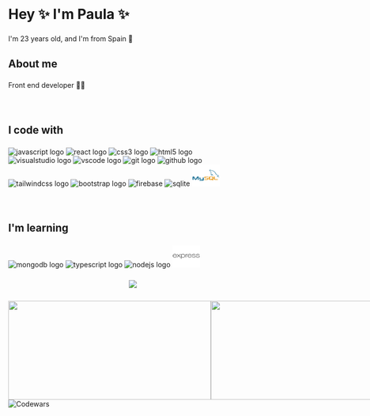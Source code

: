 
<br>

<h1 align="left">Hey ✨ I'm Paula ✨</h1>

###

<p align="left">I'm 23 years old, and I'm from Spain 💃</p>

###

<h2 align="left">About me</h2>

###

<p align="left"> Front end developer 👩‍💻</p>

###

<br>

<h2 align="left">I code with</h2>

###

<div align="left">
  <img src="https://cdn.jsdelivr.net/gh/devicons/devicon/icons/javascript/javascript-original.svg" height="44" width="56" alt="javascript logo"  />
  <img src="https://cdn.jsdelivr.net/gh/devicons/devicon/icons/react/react-original.svg" height="44" width="56" alt="react logo"  />
  <img src="https://cdn.jsdelivr.net/gh/devicons/devicon/icons/css3/css3-original.svg" height="44" width="56" alt="css3 logo"  />
  <img src="https://cdn.jsdelivr.net/gh/devicons/devicon/icons/html5/html5-original.svg" height="44" width="56" alt="html5 logo"  />
  <img src="https://cdn.jsdelivr.net/gh/devicons/devicon/icons/visualstudio/visualstudio-plain.svg" height="44" width="56" alt="visualstudio logo"  />
  <img src="https://cdn.jsdelivr.net/gh/devicons/devicon/icons/vscode/vscode-original.svg" height="44" width="56" alt="vscode logo"  />
  <img src="https://cdn.jsdelivr.net/gh/devicons/devicon/icons/git/git-original.svg" height="44" width="56" alt="git logo"  />
  <img src="https://cdn.jsdelivr.net/gh/devicons/devicon/icons/github/github-original.svg" height="44" width="56" alt="github logo"  />
  <img src="https://cdn.jsdelivr.net/gh/devicons/devicon/icons/tailwindcss/tailwindcss-original-wordmark.svg" height="44" width="56" alt="tailwindcss logo"  />
  <img src="https://cdn.jsdelivr.net/gh/devicons/devicon/icons/bootstrap/bootstrap-original.svg" height="44" width="56" alt="bootstrap logo"  />
  <img src="https://www.vectorlogo.zone/logos/firebase/firebase-icon.svg" alt="firebase" height="44" width="56"/>
<img src="https://www.vectorlogo.zone/logos/sqlite/sqlite-icon.svg" alt="sqlite"  height="44" width="56"/>
<img src="https://raw.githubusercontent.com/devicons/devicon/master/icons/mysql/mysql-original-wordmark.svg" alt="mysql" width="56" height="44"/>
</div>


###

<br>

<h2 align="left">I'm learning</h2>

###

<div align="left">
  <img src="https://cdn.jsdelivr.net/gh/devicons/devicon/icons/mongodb/mongodb-original.svg" height="44" width="56" alt="mongodb logo"  />
  <img src="https://cdn.jsdelivr.net/gh/devicons/devicon/icons/typescript/typescript-original.svg" height="44" width="56" alt="typescript logo"  />
  <img src="https://cdn.jsdelivr.net/gh/devicons/devicon/icons/nodejs/nodejs-original.svg" height="44" width="56" alt="nodejs logo"  />
  <img src="https://raw.githubusercontent.com/devicons/devicon/master/icons/express/express-original-wordmark.svg" alt="express" width="56" height="44"/>
</div>

###

<div align="center">
  <img height="290" src="https://i.gifer.com/Jvue.gif"  />
</div>

###

<div align="left">
</div>

###

<div align="left">
</div>

###

<div style="display: flex; flex-direction: row;">
 <img class="img" style="height:200px; width:410px" src="https://github-readme-stats.vercel.app/api?username=paulatealonso&show_icons=true&theme=radical" />
 <img class="img" style="height:200px; width:410px" src="https://github-readme-stats.vercel.app/api/top-langs/?username=paulatealonso&theme=radical&layout=compact" />
</div>

<img src="https://www.codewars.com/users/paulatealonso/badges/large" alt="Codewars"/>

###
